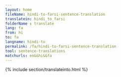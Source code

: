 ```yaml
---
layout: home
fileName: hindi-to-farsi-sentence-translation
translatein: hindi_to_farsi
folderName : translate
lang: fa
from: hi
to: fa
langname: hindi-to
permalink: /fa/hindi-to-farsi-sentence-translation
tool: sentence-translations
matchurls: en&&hi&&fa
---
```

{% include section/translateinto.html %}
